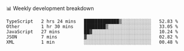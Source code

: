 📊 Weekly development breakdown
<!--START_SECTION:waka-->
```text
TypeScript   2 hrs 24 mins   █████████████▒░░░░░░░░░░░   52.83 % 
Other        1 hr 30 mins    ████████▒░░░░░░░░░░░░░░░░   33.05 % 
JavaScript   27 mins         ██▓░░░░░░░░░░░░░░░░░░░░░░   10.24 % 
JSON         7 mins          ▓░░░░░░░░░░░░░░░░░░░░░░░░   02.82 % 
XML          1 min           ░░░░░░░░░░░░░░░░░░░░░░░░░   00.48 % 
```
<!--END_SECTION:waka-->
